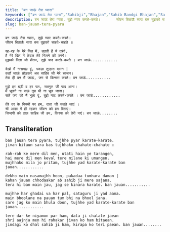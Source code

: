 ```yaml
---
title: "बन जाऊं तेरा प्यारा"
keywords: ["बन जाऊं तेरा प्यारा","Sahibji","Bhajan","Sahib Bandgi Bhajan","Sant Kabir Bhajan","bhajan lyrics","साहिब बंदगी भजन","भजन"]
description: बन जाऊं तेरा प्यारा, तुझे प्यार करते-करते।       जीवन बिताऊँ सारा बस तुझको चाहते-चाहते ॥          रह-रह के मेरे दिल में, उठती हैं ये तरंगें,       ह
slug: ban-jauan-tera-pyara
---
```


  
    बन जाऊं तेरा प्यारा, तुझे प्यार करते-करते।  
    जीवन बिताऊँ सारा बस तुझको चाहते-चाहते ॥  
  
    रह-रह के मेरे दिल में, उठती हैं ये तरंगें,  
    है मेरे दिल में केवल तेरे मिलने की उमंगें।  
    मुझको मिला जो प्रीतम, तुझे याद करते-करते । बन जाऊं............  
  
    देखो मैं नासमझ हूं, पकड़ा तुम्हारा दामन |  
    कहाँ जाऊं छोड़कर अब साहिब जी मेरे साजन।  
    तेरा ही बन मैं जाऊ, जग से किनारा करते। बन जाऊं...........  
  
    मुझे हर घड़ी व हर पल, सतगुरु जी याद आना।  
    मैं भूलने ना पाऊं तुम भी ना भूल जाना।  
    सारे जग को मैं भुला दूं, तुझे याद करते-करते । बन जाऊं............  
  
    तेरे दर के नियमों पर हम, दाता जी चलते जाएं ।  
    श्री आज्ञा में ही रहकर जीवन को हम बिताएं।  
    जिन्दगी को ढाल साहिब जी हम, किरपा को तेरी पाएं। बन जाऊं........  


## Transliteration

  
    ban jauan tera pyara, tujhhe pyar karate-karate.  
    jivan bitaun sara bas tujhhako chahate-chahate ॥  
  
    rah-rah ke mere dil men, utati hain ye tarangen,  
    hai mere dil men keval tere milane ki umangen.  
    mujhhako mila jo pritam, tujhhe yad karate-karate ban jauan............  
  
    dekho main nasamajhh hoon, pakadaa tumhara daman |  
    kahan jauan chhodaakar ab sahib ji mere sajana.  
    tera hi ban main jau, jag se kinara karate. ban jauan...........  
  
    mujhhe har ghadai va har pal, sataguru ji yad aana.  
    main bhoolane na pauan tum bhi na bhool jana.  
    sare jag ko main bhula doon, tujhhe yad karate-karate ban jauan............  
  
    tere dar ke niyamon par ham, data ji chalate jaean  
    shri aajnja men hi rahakar jivan ko ham bitaean.  
    jindagi ko dhal sahib ji ham, kirapa ko teri paean. ban jauan........  

  